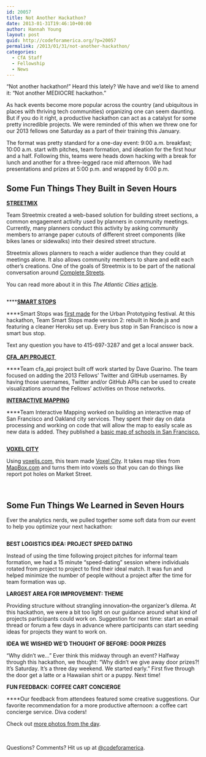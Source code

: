 ```yaml
---
id: 20057
title: Not Another Hackathon?
date: 2013-01-31T19:46:10+00:00
author: Hannah Young
layout: post
guid: http://codeforamerica.org/?p=20057
permalink: /2013/01/31/not-another-hackathon/
categories:
  - CfA Staff
  - Fellowship
  - News
---
```

[<img class="size-thumbnail wp-image-20067 alignleft" title="2013-01-19_15-28-07_479" src="http://codeforamerica.org/wp-content/uploads/2013/01/2013-01-19_15-28-07_479-150x150.jpg" alt="" />](http://codeforamerica.org/wp-content/uploads/2013/01/2013-01-19_15-28-07_479.jpg)“Not another hackathon!” Heard this lately? We have and we’d like to amend it: “Not another MEDIOCRE hackathon.”

As hack events become more popular across the country (and ubiquitous in places with thriving tech communities) organizing one can seem daunting. But if you do it right, a productive hackathon can act as a catalyst for some pretty incredible projects. We were reminded of this when we threw one for our 2013 fellows one Saturday as a part of their training this January.

The format was pretty standard for a one-day event: 9:00 a.m. breakfast; 10:00 a.m. start with pitches, team formation, and ideation for the first hour and a half. Following this, teams were heads down hacking with a break for lunch and another for a three-legged race mid afternoon. We had presentations and prizes at 5:00 p.m. and wrapped by 6:00 p.m.

## Some Fun Things They Built in Seven Hours

**[STREETMIX](http://codeforamerica.github.com/streetmix/)**

Team Streetmix created a web-based solution for building street sections, a common engagement activity used by planners in community meetings. Currently, many planners conduct this activity by asking community members to arrange paper cutouts of different street components (like bikes lanes or sidewalks) into their desired street structure.

Streetmix allows planners to reach a wider audience than they could at meetings alone. It also allows community members to share and edit each other&#8217;s creations. One of the goals of Streetmix is to be part of the national conversation around [Complete Streets](http://www.smartgrowthamerica.org/complete-streets/complete-streets-fundamentals).

You can read more about it in this _The Atlantic Cities_ <a href="http://www.theatlanticcities.com/commute/2013/01/digital-mixing-board-your-street/4555/" target="_blank">article</a>.

[<img class="size-medium wp-image-20066 alignright" title="2013-01-19_10-39-36_838" src="http://codeforamerica.org/wp-content/uploads/2013/01/2013-01-19_10-39-36_838-300x169.jpg" alt="" />](http://codeforamerica.org/wp-content/uploads/2013/01/2013-01-19_10-39-36_838.jpg)

******<a href="https://github.com/waltz/smartstops" target="_blank">SMART STOPS</a>**

****Smart Stops was [first made](http://vimeo.com/56350598) for the Urban Prototyping festival. At this hackathon, Team Smart Stops made version 2: rebuilt in Node.js and featuring a cleaner Heroku set up. Every bus stop in San Francisco is now a smart bus stop.

Text any question you have to 415-697-3287 and get a local answer back.

**<a href="https://github.com/codeforamerica/cfa_api" target="_blank">CFA_API PROJECT </a>**

****Team cfa_api project built off work started by Dave Guarino. The team focused on adding the 2013 Fellows&#8217; Twitter and GitHub usernames. By having those usernames, Twitter and/or GitHub APIs can be used to create visualizations around the Fellows&#8217; activities on those networks.

**[INTERACTIVE MAPPING](http://codeforamerica.github.com/public-services-map/index.html)**

****Team Interactive Mapping worked on building an interactive map of San Francisco and Oakland city services. They spent their day on data processing and working on code that will allow the map to easily scale as new data is added. They published a [basic map of schools in San Francisco.](http://codeforamerica.github.com/public-services-map/index.html)

<img class="size-thumbnail wp-image-20068 alignright" title="2013-01-19_17-20-52_594" src="http://codeforamerica.org/wp-content/uploads/2013/01/2013-01-19_17-20-52_594-150x150.jpg" alt="" />

**[VOXEL CITY](http://maxogden.github.com/voxel-city/?lat=37.7750&lon=-122.4183&zoom=16,)**

Using [voxeljs.com](http://voxeljs.com), this team made [Voxel City](http://maxogden.github.com/voxel-city/?lat=37.7750&lon=-122.4183&zoom=16,). It takes map tiles from [MapBox.com](http://mapbox.com/) and turns them into voxels so that you can do things like report pot holes on Market Street.
  
&nbsp;

## Some Fun Things We Learned in Seven Hours

Ever the analytics nerds, we pulled together some soft data from our event to help you optimize your next hackathon:

<img class="size-thumbnail wp-image-20065 alignleft" title="2013-01-19_10-39-29_178" src="http://codeforamerica.org/wp-content/uploads/2013/01/2013-01-19_10-39-29_178-150x150.jpg" alt="" />

**BEST LOGISTICS IDEA: PROJECT SPEED DATING**

Instead of using the time following project pitches for informal team formation, we had a 15 minute &#8220;speed-dating&#8221; session where individuals rotated from project to project to find their ideal match. It was fun and helped minimize the number of people without a project after the time for team formation was up.

**LARGEST AREA FOR IMPROVEMENT: THEME**

Providing structure without strangling innovation&#8211;the organizer&#8217;s dilema. At this hackathon, we were a bit too light on our guidance around what kind of projects participants could work on. Suggestion for next time: start an email thread or forum a few days in advance where participants can start seeding ideas for projects they want to work on.

**IDEA WE WISHED WE&#8217;D THOUGHT OF BEFORE: DOOR PRIZES**

“Why didn’t we&#8230;” Ever think this midway through an event? Halfway through this hackathon, we thought: “Why didn&#8217;t we give away door prizes?! It’s Saturday. It’s a three day weekend. We started early.” First five through the door get a latte or a Hawaiian shirt or a puppy. Next time!

**FUN FEEDBACK: COFFEE CART CONCIERGE**

****Our feedback from attendees featured some creative suggestions. Our favorite recommendation for a more productive afternoon: a coffee cart concierge service. Diva coders!

Check out [more photos from the day](http://www.flickr.com/photos/codeforamerica/).

&nbsp;

Questions? Comments? Hit us up at <a href="http://twitter.com/codeforamerica" target="_blank">@codeforamerica</a>.